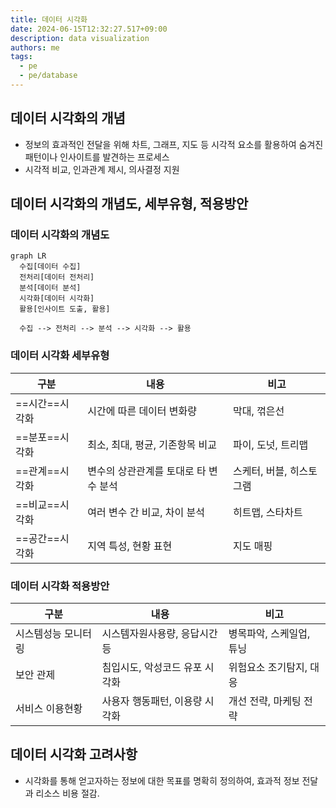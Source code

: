 ```yaml
---
title: 데이터 시각화
date: 2024-06-15T12:32:27.517+09:00
description: data visualization
authors: me
tags:
  - pe
  - pe/database
---
```


## 데이터 시각화의 개념

- 정보의 효과적인 전달을 위해 차트, 그래프, 지도 등 시각적 요소를 활용하여 숨겨진 패턴이나 인사이트를 발견하는 프로세스
- 시각적 비교, 인과관계 제시, 의사결정 지원

## 데이터 시각화의 개념도, 세부유형, 적용방안

### 데이터 시각화의 개념도

```mermaid
graph LR
  수집[데이터 수집]
  전처리[데이터 전처리]
  분석[데이터 분석]
  시각화[데이터 시각화]
  활용[인사이트 도출, 활용]

  수집 --> 전처리 --> 분석 --> 시각화 --> 활용
```

### 데이터 시각화 세부유형

| 구분       | 내용                                  | 비고                     |
| ---------- | ------------------------------------- | ------------------------ |
| ==시간==시각화 | 시간에 따른 데이터 변화량             | 막대, 꺾은선             |
| ==분포==시각화 | 최소, 최대, 평균, 기존항목 비교       | 파이, 도넛, 트리맵       |
| ==관계==시각화 | 변수의 상관관계를 토대로 타 변수 분석 | 스케터, 버블, 히스토그램 |
| ==비교==시각화 | 여러 변수 간 비교, 차이 분석          | 히트맵, 스타차트         |
| ==공간==시각화 | 지역 특성, 현황 표현                  | 지도 매핑                |

### 데이터 시각화 적용방안

| 구분                | 내용                           | 비고                     |
| ------------------- | ------------------------------ | ------------------------ |
| 시스템성능 모니터링 | 시스템자원사용량, 응답시간 등  | 병목파악, 스케일업, 튜닝 |
| 보안 관제           | 침입시도, 악성코드 유포 시각화 | 위험요소 조기탐지, 대응  |
| 서비스 이용현황     | 사용자 행동패턴, 이용량 시각화 | 개선 전략, 마케팅 전략   |

## 데이터 시각화 고려사항

- 시각화를 통해 얻고자하는 정보에 대한 목표를 명확히 정의하여, 효과적 정보 전달과 리소스 비용 절감.
